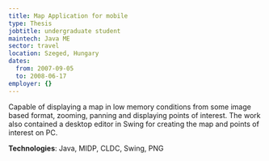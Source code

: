 ```yaml
---
title: Map Application for mobile
type: Thesis
jobtitle: undergraduate student
maintech: Java ME
sector: travel
location: Szeged, Hungary
dates:
  from: 2007-09-05
  to: 2008-06-17
employer: {}
---
```


Capable of displaying a map in low memory conditions from some image based format, zooming, panning and displaying points of interest. The work also contained a desktop editor in Swing for creating the map and points of interest on PC.

**Technologies**: Java, MIDP, CLDC, Swing, PNG
